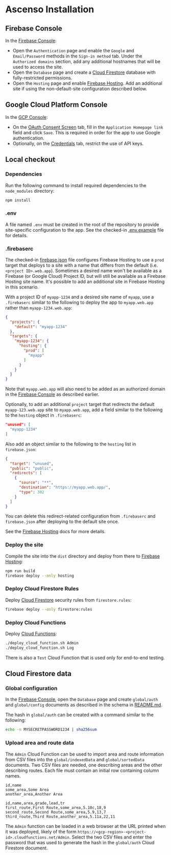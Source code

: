 # Ascenso Installation

## Firebase Console

In the [Firebase Console]:

*   Open the `Authentication` page and enable the `Google` and `Email/Password`
    methods in the `Sign-in method` tab. Under the `Authorized domains` section,
    add any additional hostnames that will be used to access the site.
*   Open the `Database` page and create a [Cloud Firestore] database with
    fully-restricted permissions.
*   Open the `Hosting` page and enable [Firebase Hosting]. Add an additional
    site if using the non-default-site configuration described below.

[Firebase Console]: https://console.firebase.google.com/
[Cloud Firestore]: https://firebase.google.com/docs/firestore
[Firebase Hosting]: https://firebase.google.com/docs/hosting

## Google Cloud Platform Console

In the [GCP Console]:

*   On the [OAuth Consent Screen] tab, fill in the `Application Homepage link`
    field and click `Save`. This is required in order for the app to use Google
    authentication.
*   Optionally, on the [Credentials] tab, restrict the use of API keys.

[GCP Console]: https://console.cloud.google.com
[OAuth Consent Screen]: https://console.cloud.google.com/apis/credentials/consent
[Credentials]: https://console.cloud.google.com/apis/credentials

## Local checkout

### Dependencies

Run the following command to install required dependencies to the `node_modules`
directory:

```sh
npm install
```

### .env

A file named `.env` must be created in the root of the repository to provide
site-specific configuration to the app. See the checked-in
[.env.example](./.env.example) file for details.

### .firebaserc

The checked-in [firebase.json](./firebase.json) file configures Firebase Hosting
to use a `prod` target that deploys to a site with a name that differs from the
default (i.e. `<project ID>.web.app`). Sometimes a desired name won't be
available as a Firebase (or Google Cloud) Project ID, but will still be
available as a Firebase Hosting site name. It's possible to add an additional
site in Firebase Hosting in this scenario.

With a project ID of `myapp-1234` and a desired site name of `myapp`, use a
`.firebaserc` similar to the following to deploy the app to `myapp.web.app`
rather than `myapp-1234.web.app`:

```json
{
  "projects": {
    "default": "myapp-1234"
  },
  "targets": {
    "myapp-1234": {
      "hosting": {
        "prod": [
          "myapp"
        ]
      }
    }
  }
}
```

Note that `myapp.web.app` will also need to be added as an authorized domain in
the [Firebase Console] as described earlier.

Optionally, to add an additional `project` target that redirects the default
`myapp-123.web.app` site to `myapp.web.app`, add a field similar to the
following to the `hosting` object in `.firebaserc`:

```json
"unused": [
  "myapp-1234"
]
```

Also add an object similar to the following to the `hosting` list in
`firebase.json`:

```json
{
  "target": "unused",
  "public": "public",
  "redirects": [
    {
      "source": "**",
      "destination": "https://myapp.web.app/",
      "type": 302
    }
  ]
}
```

You can delete this redirect-related configuration from `.firebaserc` and
`firebase.json` after deploying to the default site once.

See the [Firebase Hosting] docs for more details.

### Deploy the site

Compile the site into the `dist` directory and deploy from there to [Firebase
Hosting]:

```sh
npm run build
firebase deploy --only hosting
```

### Deploy Cloud Firestore Rules

Deploy [Cloud Firestore] security rules from `firestore.rules`:

```sh
firebase deploy --only firestore:rules
```

### Deploy Cloud Functions

Deploy [Cloud Functions]:

```sh
./deploy_cloud_function.sh Admin
./deploy_cloud_function.sh Log
```

There is also a `Test` Cloud Function that is used only for end-to-end testing.

[Cloud Functions]: https://firebase.google.com/docs/functions

## Cloud Firestore data

### Global configuration

In the [Firebase Console], open the `Database` page and create `global/auth` and
`global/config` documents as described in the schema in [README.md].

The hash in `global/auth` can be created with a command similar to the
following:

```sh
echo -n MYSECRETPASSWORD1234 | sha256sum
```

[README.md]: ./README.md

### Upload area and route data

The `Admin` Cloud Function can be used to import area and route information from
CSV files into the `global/indexedData` and `global/sortedData` documents. Two
CSV files are needed, one describing areas and the other describing routes. Each
file must contain an initial row containing column names.

```csv
id,name
some_area,Some Area
another_area,Another Area
```

```csv
id,name,area,grade,lead,tr
first_route,First Route,some_area,5.10c,18,9
second_route,Second Route,some_area,5.9,13,7
third_route,Third Route,another_area,5.11a,22,11
```

The `Admin` function can be loaded in a web browser at the URL printed when it
was deployed, likely of the form
`https://<gcp-region>-<project-id>.cloudfunctions.net/Admin`. Select the two CSV
files and enter the password that was used to generate the hash in the
`global/auth` Cloud Firestore document.
